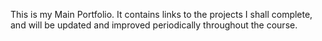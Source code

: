 This is my Main Portfolio.  It contains links to the projects I shall complete, and will be updated and improved periodically throughout the course.